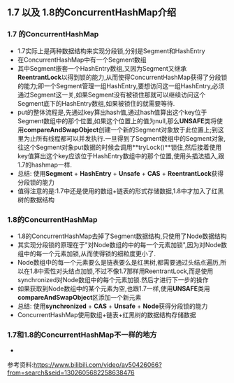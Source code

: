 ## 1.7 以及 1.8的ConcurrentHashMap介绍

### 1.7 的ConcurrentHashMap

* 1.7实际上是两种数据结构来实现分段锁,分别是Segment和HashEntry
* 在ConcurrentHashMap中有一个Segment数组
* 其中Segment嵌套一个HashEntry数组,又因为Segment又继承**ReentrantLock**以得到锁的能力,从而使得ConcurrentHashMap获得了分段锁的能力;即一个Segment管理一组HashEntry,要想访问这一组HashEntry,必须通过Segment这一关,如果Segment没有被锁住那就可以继续访问这个Segment底下的HashEntry数组,如果被锁住的就需要等待.
* put的整体流程是,先通过key算出hash值,通过hash值算出这个key位于Segment数组中的那个位置,如果这个位置上的值为null,那么**UNSAFE**类将使用**compareAndSwapObject**创建一个新的Segment对象放于此位置上;到这里为止所有线程都可以并发执行.一旦得到了Segment数组中的Segment对象,往这个Segment对象put数据的时候会调用**tryLock()**锁住,然后接着使用key值算出这个key应该位于HashEntry数组中的那个位置,使用头插法插入,跟1.7的hashmap一样.
* 总结:  使用**Segment** + **HashEntry** + **Unsafe** + **CAS** + **ReentrantLock**获得分段锁的能力
* 值得注意的是:1.7中还是使用的数组+链表的形式存储数据,1.8中才加入了红黑树的数据结构

### 1.8的ConcurrentHashMap

* 1.8的ConcurrentHashMap去掉了Segment数据结构,只使用了Node数据结构
* 其实现分段锁的原理在于"对Node数组的中的每一个元素加锁",因为对Node数组中的每一个元素加锁,从而使得锁的细粒度更小了.
* Node数组中的每一个元素要么是链表要么是红黑树,都需要通过头结点遍历,所以在1.8中索性对头结点加锁,不过不像1.7那样用ReentrantLock,而是使用synchronized对Node数组中的每个元素加锁.然后才进行下一步的操作
* 如果获取到Node数组中的某个元素为空,也跟1.7一样,使用**UNSAFE**类用**compareAndSwapObject**区添加一个新元素
* 总结:  使用**synchronized** + **CAS** + **Unsafe** + **Node**获得分段锁的能力
* ConcurrentHashMap使用数组+链表+红黑树的数据结构存储数据

### 1.7和1.8的ConcurrentHashMap不一样的地方

* 

参考资料:https://www.bilibili.com/video/av50426066?from=search&seid=1302605682258638476